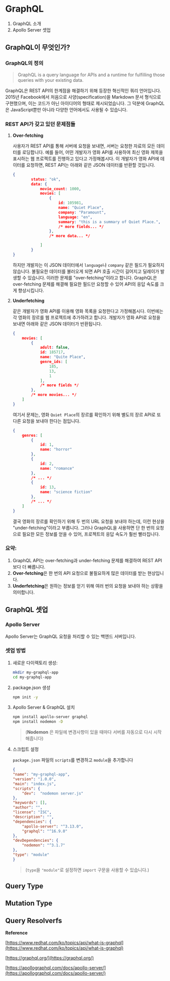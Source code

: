 # GraphQL

1. GraphQL 소개
2. Apollo Server 셋업

## GraphQL이 무엇인가?

### GraphQL의 정의

> GraphQL is a query language for APIs and a runtime for fulfilling those queries with your existing data.

GraphQL은 REST API의 한계점을 해결하기 위해 등장한 혁신적인 쿼리 언어입니다. 2015년 Facebook에서 처음으로 사양(specification)을 Markdown 문서 형식으로 구현했으며, 이는 코드가 아닌 아이디어의 형태로 제시되었습니다. 그 덕분에 GraphQL은 JavaScript뿐만 아니라 다양한 언어에서도 사용될 수 있습니다.

### REST API가 갖고 있던 문제점들

1.  **Over-fetching**

    사용자가 REST API를 통해 서버에 요청을 보내면, 서버는 요청한 자료의 모든 데이터를 로딩합니다. 예를 들어, 어떤 개발자가 영화 API를 사용하여 최신 영화 제목을 표시하는 웹 프로젝트를 진행하고 있다고 가정해봅시다. 이 개발자가 영화 API에 데이터를 요청하면, REST API는 아래와 같은 JSON 데이터를 반환할 것입니다.

    ```JSON
    {
            status: "ok",
            data: {
                movie_count: 1000,
                movies: [
                    {
                        id: 105981,
                        name: "Quiet Place",
                        company: "Paramount",
                        language: "en",
                        summary: "this is a summary of Quiet Place.",
                        /* more fields... */
                    },
                    /* more data... */

                ]
            }
    }
    ```

    하지만 개발자는 이 JSON 데이터에서 `language`나 `company` 같은 필드가 필요하지 않습니다. 불필요한 데이터를 불러오게 되면 API 호출 시간이 길어지고 딜레이가 발생할 수 있습니다. 이러한 문제를 "over-fetching"이라고 합니다. GraphQL은 over-fetching 문제를 해결해 필요한 필드만 요청할 수 있어 API의 응답 속도를 크게 향상시킵니다.

2.  **Underfetching**

    같은 개발자가 영화 API를 이용해 영화 목록을 요청한다고 가정해봅시다. 이번에는 각 영화의 장르를 웹 프로젝트에 추가하려고 합니다. 개발자가 영화 API로 요청을 보내면 아래와 같은 JSON 데이터가 반환됩니다.

    ```JSON
    {
        movies: [
            {
                adult: false,
                id: 185717,
                name: "Quite Place",
                genre_ids: [
                    185,
                    13,
                    1
                ],
                /* more fields */
            },
            /* more movies... */
        ]
    }
    ```

    여기서 문제는, 영화 `Quiet Place`의 장르를 확인하기 위해 별도의 장르 API로 또 다른 요청을 보내야 한다는 점입니다.

    ```JSON
    {
        genres: [
            {
                id: 1,
                name: "horror"
            },
            {
                id: 2,
                name: "romance"
            },
            /* ... */
            {
                id: 13,
                name: "science fiction"
            },
            /* ... */
        ]
    }
    ```

    결국 영화의 장르를 확인하기 위해 두 번의 URL 요청을 보내야 하는데, 이런 현상을 "under-fetching"이라고 부릅니다. 그러나 GraphQL을 사용하면 단 한 번의 요청으로 필요한 모든 정보를 얻을 수 있어, 프로젝트의 응답 속도가 훨씬 빨라집니다.

### 요약:

1. GraphQL API는 over-fetching과 under-fetching 문제를 해결하여 REST API보다 더 빠릅니다.
2. **Over-fetching**은 한 번의 API 요청으로 불필요하게 많은 데이터를 받는 현상입니다.
3. **Underfetching**은 원하는 정보를 얻기 위해 여러 번의 요청을 보내야 하는 상황을 의미합니다.

## GraphQL 셋업

### Apollo Server

Apollo Server는 GraphQL 요청을 처리할 수 있는 백엔드 서버입니다.

### 셋업 방법

1. 새로운 다이렉토리 생성:

   ```bash
   mkdir my-graphql-app
   cd my-graphql-app
   ```

2. package.json 생성

   ```bash
   npm init -y
   ```

3. Apollo Server & GraphQL 설치

   ```bash
   npm install apollo-server graphql
   npm install nodemon -D
   ```

   > (**Nodemon** 은 파일에 변경사항이 있을 때마다 서버를 자동으로 다시 시작해줍니다)

4. 스크립트 설정

   `package.json` 파일의 `scripts`를 변경하고 `module`을 추가합니다

   ```JSON
   {
   "name": "my-graphql-app",
   "version": "1.0.0",
   "main": "index.js",
   "scripts": {
       "dev":  "nodemon server.js"
   },
   "keywords": [],
   "author": "",
   "license": "ISC",
   "description": "",
   "dependencies": {
       "apollo-server": "^3.13.0",
       "graphql": "^16.9.0"
   },
   "devDependencies": {
       "nodemon": "^3.1.7"
   },
   "type": "module"
   }
   ```

   > (`type`을 `"module"`로 설정하면 `import` 구문을 사용할 수 있습니다.)

## Query Type

## Mutation Type

## Query Resolverfs

**Reference**

[https://www.redhat.com/ko/topics/api/what-is-graphql](https://www.redhat.com/ko/topics/api/what-is-graphql)

[https://graphql.org/](https://graphql.org/)

[https://apollographql.com/docs/apollo-server/](https://apollographql.com/docs/apollo-server/)
